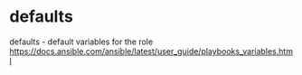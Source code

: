 # defaults
defaults - default variables for the role
https://docs.ansible.com/ansible/latest/user_guide/playbooks_variables.html
